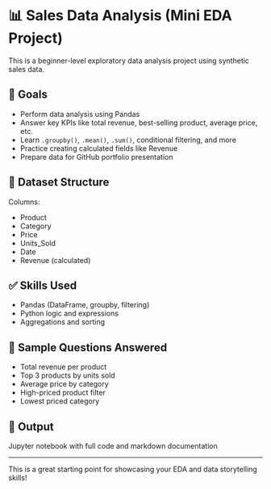 # 📊 Sales Data Analysis (Mini EDA Project)

This is a beginner-level exploratory data analysis project using synthetic sales data.

## 🧠 Goals
- Perform data analysis using Pandas
- Answer key KPIs like total revenue, best-selling product, average price, etc.
- Learn `.groupby()`, `.mean()`, `.sum()`, conditional filtering, and more
- Practice creating calculated fields like Revenue
- Prepare data for GitHub portfolio presentation

## 📁 Dataset Structure
Columns:
- Product
- Category
- Price
- Units_Sold
- Date
- Revenue (calculated)

## ✅ Skills Used
- Pandas (DataFrame, groupby, filtering)
- Python logic and expressions
- Aggregations and sorting

## 📌 Sample Questions Answered
- Total revenue per product
- Top 3 products by units sold
- Average price by category
- High-priced product filter
- Lowest priced category

## 📂 Output
Jupyter notebook with full code and markdown documentation

---
This is a great starting point for showcasing your EDA and data storytelling skills!
